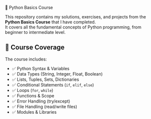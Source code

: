 🐍 Python Basics Course

This repository contains my solutions, exercises, and projects from the **Python Basics Course** that I have completed.  
It covers all the fundamental concepts of Python programming, from beginner to intermediate level.

## 📖 Course Coverage
The course includes:

- ✅ Python Syntax & Variables  
- ✅ Data Types (String, Integer, Float, Boolean)  
- ✅ Lists, Tuples, Sets, Dictionaries  
- ✅ Conditional Statements (`if`, `elif`, `else`)  
- ✅ Loops (`for`, `while`)  
- ✅ Functions & Scope  
- ✅ Error Handling (try/except)  
- ✅ File Handling (read/write files)  
- ✅ Modules & Libraries  
